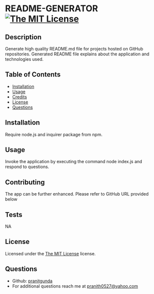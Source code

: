 # README-GENERATOR [![The MIT License](https://img.shields.io/badge/License-MIT-yellow.svg)](https://opensource.org/licenses/MIT)
## Description
Generate high quality README.md file for projects hosted on GitHub repositories. Generated README file explains about the application and technologies used.
## Table of Contents
- [Installation](#installation)
- [Usage](#usage)
- [Credits](#contributing)
- [License](#license)
- [Questions](#questions)
## Installation
Require node.js and inquirer package from npm.
## Usage
Invoke the application by executing the command node index.js and respond to questions.
## Contributing
The app can be further enhanced. Please refer to GitHub URL provided below
## Tests
NA
## License
Licensed under the [The MIT License](https://opensource.org/licenses/MIT) license.
## Questions
* Github: [pranitgunda](https://github.com/pranitgunda)
* For additional questions reach me at pranith0527@yahoo.com
